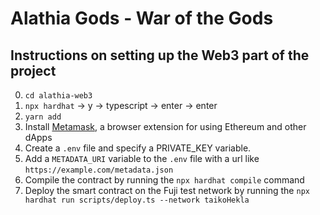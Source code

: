 # Alathia Gods - War of the Gods

## Instructions on setting up the Web3 part of the project
0. `cd alathia-web3`
1. `npx hardhat` -> y → typescript → enter → enter
2. `yarn add`
3. Install [Metamask](https://chrome.google.com/webstore/detail/metamask/nkbihfbeogaeaoehlefnkodbefgpgknn?hl=en), a browser extension for using Ethereum and other dApps
4. Create a `.env` file and specify a PRIVATE_KEY variable.
5. Add a `METADATA_URI` variable to the `.env` file with a url like `https://example.com/metadata.json`
6. Compile the contract by running the `npx hardhat compile` command
7. Deploy the smart contract on the Fuji test network by running the `npx hardhat run scripts/deploy.ts --network taikoHekla`